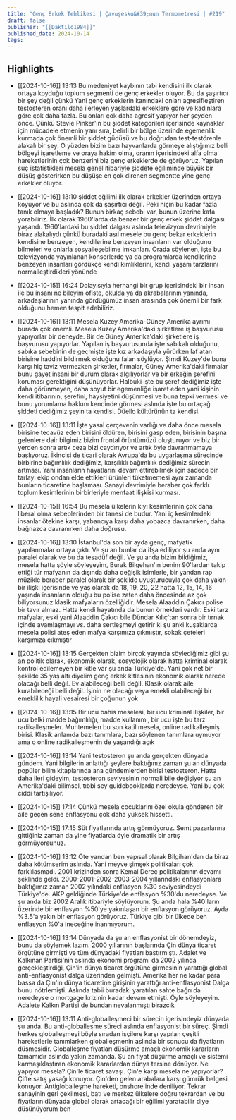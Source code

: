 ```yaml
---
title: "Genç Erkek Tehlikesi | Çavuşesku&#39;nun Termometresi | #219"
draft: false
publisher: "[[Daktilo1984]]"
published_date: 2024-10-14
tags:
---
```



## Highlights
* [[2024-10-16]] 13:13  Bu medeniyet kaybının tabi kendisini ilk olarak ortaya koyduğu toplum segmenti de genç erkekler oluyor. Bu da şaşırtıcı bir şey değil çünkü Yani genç erkeklerin kanındaki onları agresifleştiren testosteren oranı daha ilerleyen yaşlardaki erkeklere göre ve kadınlara göre çok daha fazla. Bu onları çok daha agresif yapıyor her şeyden önce. Çünkü Stevie Pinker'ın bu şiddet kategorileri içerisinde kaynaklar için mücadele etmenin yanı sıra, belirli bir bölge üzerinde egemenlik kurmada çok önemli bir şiddet güdüsü ve bu doğrudan test-testörenle alakalı bir şey. O yüzden bizim bazı hayvanlarda görmeye alıştığımız belli bölgeyi işaretleme ve oraya hakim olma, oranın içerisindeki alfa olma hareketlerinin çok benzerini biz genç erkeklerde de görüyoruz. Yapılan suç istatistikleri mesela genel itibariyle şiddete eğiliminde büyük bir düşüş gösterirken bu düşüşe en çok direnen segmentte yine genç erkekler oluyor.

* [[2024-10-16]] 13:10  şiddet eğilimi ilk olarak erkekler üzerinden ortaya koyuyor ve bu aslında çok da şaşırtıcı değil. Peki niçin bu kadar fazla tanık olmaya başladık? Bunun birkaç sebebi var, bunun üzerine kafa yorabiliriz. İlk olarak 1960'larda da benzer bir genç erkek şiddet dalgası yaşandı. 1960'lardaki bu şiddet dalgası aslında televizyon devrimiyle biraz alakalıydı çünkü buradaki asıl mesele bu genç bekar erkeklerin kendisine benzeyen, kendilerine benzeyen insanların var olduğunu bilmeleri ve onlarla sosyalleşebilme imkanları. Orada söylenen, işte bu televizyonda yayınlanan konserlerde ya da programlarda kendilerine benzeyen insanları gördükçe kendi kimliklerini, kendi yaşam tarzlarını normalleştirdikleri yönünde

* [[2024-10-15]] 16:24  Dolayısıyla herhangi bir grup içerisindeki bir insan ile bu insanı ne bileyim ofiste, okulda ya da akrabalarının yanında, arkadaşlarının yanında gördüğümüz insan arasında çok önemli bir fark olduğunu hemen tespit edebiliriz.

* [[2024-10-16]] 13:11  Mesela Kuzey Amerika-Güney Amerika ayrımı burada çok önemli. Mesela Kuzey Amerika'daki şirketlere iş başvurusu yapıyorlar bir deneyde. Bir de Güney Amerika'daki şirketlere iş başvurusu yapıyorlar. Yapılan iş başvurusunda işte sabıkalı olduğunu, sabıka sebebinin de geçmişte işte kız arkadaşıyla yürürken laf atan birisine haddini bildirmek olduğunu falan söylüyor. Şimdi Kuzey'de buna karşı hiç taviz vermezken şirketler, firmalar, Güney Amerika'daki firmalar bunu gayet insani bir durum olarak algılıyorlar ve bir erkeğin şerefini koruması gerektiğini düşünüyorlar. Halbuki işte bu şeref dediğimiz işte daha görünmeyen, daha soyut bir egemenliğe işaret eden yani kişinin kendi itibarının, şerefini, haysiyetini düşünmesi ve buna tepki vermesi ve bunu yorumlama hakkını kendinde görmesi aslında işte bu ortaçağ şiddeti dediğimiz şeyin ta kendisi. Düello kültürünün ta kendisi.

* [[2024-10-16]] 13:11  İşte yasal çerçevenin varlığı ve daha önce mesela birisine tecavüz eden birisini öldüren, birisini gasp eden, birisinin başına gelenlere dair bilgimiz bizim frontal örüntümüzü oluşturuyor ve biz bir yerden sonra artık ceza bizi caydırıyor ve artık öyle davranmamaya başlıyoruz. İkincisi de ticari olarak Avrupa'da bu uygarlaşma sürecinde birbirine bağımlılık dediğimiz, karşılıklı bağımlılık dediğimiz sürecin artması. Yani insanların hayatlarını devam ettirebilmek için sadece bir tarlayı ekip ondan elde ettikleri ürünleri tüketmemesi aynı zamanda bunların ticaretine başlaması. Sanayi devrimiyle beraber çok farklı toplum kesimlerinin birbirleriyle menfaat ilişkisi kurması.

* [[2024-10-15]] 16:54  Bu mesela ülkelerin kıyı kesimlerinin çok daha liberal olma sebeplerinden bir tanesi de budur. Yani iç kesimlerdeki insanlar ötekine karşı, yabancıya karşı daha yobazca davranırken, daha bağnazca davranırken daha doğrusu.

* [[2024-10-16]] 13:10  İstanbul'da son bir ayda genç, mafyatik yapılanmalar ortaya çıktı. Ve şu an bunlar da ifşa ediliyor şu anda aynı paralel olarak ve bu da tesadüf değil. Ve şu anda bizim bildiğimiz, mesela hatta şöyle söyleyeyim, Burak Bilgehan'ın benim 90'lardan takip ettiği tür mafyanın da dışında daha değişik isimlerle, bir yandan rap müzikle beraber paralel olarak bir şekilde uyuşturucuyla çok daha yakın bir ilişki içerisinde ve yaş olarak da 18, 19, 20, 22 hatta 12, 15, 14, 16 yaşında insanların olduğu bu polise zaten daha öncesinde az çok biliyorsunuz klasik mafyaların özelliğidir. Mesela Alaaddin Çakıcı polise bir tavır almaz. Hatta kendi hayatında da bunun örnekleri vardır. Eski tarz mafyalar, eski yani Alaaddin Çakıcı bile Dündar Kılıç'tan sonra bir tırnak içinde avamlaşmayı vs. daha sertleşmeyi getirir ki şu anki kuşaklarda mesela polisi ateş eden mafya karşımıza çıkmıştır, sokak çeteleri karşımıza çıkmıştır

* [[2024-10-16]] 13:15  Gerçekten bizim birçok yayında söylediğimiz gibi şu an politik olarak, ekonomik olarak, sosyolojik olarak hatta kriminal olarak kontrol edilemeyen bir kitle var şu anda Türkiye'de. Yani çok net bir şekilde 35 yaş altı diyelim genç erkek kitlesinin ekonomik olarak nerede olacağı belli değil. Ev alabileceği belli değil. Klasik olarak aile kurabileceği belli değil. İşinin ne olacağı veya emekli olabileceği bir emeklilik hayali vesairesi bir çoğunun yok

* [[2024-10-16]] 13:15  Bir ucu bahis meselesi, bir ucu kriminal ilişkiler, bir ucu belki madde bağımlılığı, madde kullanımı, bir ucu işte bu tarz radikalleşmeler. Muhtemelen bu son katil mesela, online radikalleşmiş birisi. Klasik anlamda bazı tanımlara, bazı söylenen tanımlara uymuyor ama o online radikalleşmenin de yaşandığı açık

* [[2024-10-16]] 13:14  Yani testosteron şu anda gerçekten dünyada gündem. Yani bilgilerin anlattığı şeylere baktığınız zaman şu an dünyada popüler bilim kitaplarında ana gündemlerden birisi testosteron. Hatta daha ileri gideyim, testosteron seviyesinin normali bile değişiyor şu an Amerika'daki bilimsel, tıbbi şey guidebooklarda neredeyse. Yani bu çok ciddi tartışılıyor.

* [[2024-10-15]] 17:14  Çünkü mesela çocuklarını özel okula gönderen bir aile geçen sene enflasyonu çok daha yüksek hissetti.

* [[2024-10-15]] 17:15  Süt fiyatlarında artış görmüyoruz. Semt pazarlarına gittiğiniz zaman da yine fiyatlarda öyle dramatik bir artış görmüyorsunuz.

* [[2024-10-16]] 13:12  Öte yandan ben yapısal olarak Bilgihan'dan da biraz daha kötümserim aslında. Yani meyve şimşek politikaları çok farklılaşmadı. 2001 krizinden sonra Kemal Dereç politikalarının devamı şeklinde geldi. 2000-2001-2002-2003-2004 yıllarındaki enflasyonlara baktığımız zaman 2002 yılındaki enflasyon %30 seviyesindeydi Türkiye'de. AKP geldiğinde Türkiye'de enflasyon %30'du neredeyse. Ve şu anda biz 2002 Aralık itibariyle söylüyorum. Şu anda hala %40'ların üzerinde bir enflasyon %50'ye yakınlaşan bir enflasyon görüyoruz. Ayda %3.5'a yakın bir enflasyon görüyoruz. Türkiye gibi bir ülkede ben enflasyon %0'a ineceğine inanmıyorum.

* [[2024-10-16]] 13:14  Dünyada da şu an enflasyonist bir dönemdeyiz, bunu da söylemek lazım. 2000 yıllarının başlarında Çin dünya ticaret örgütüne girmişti ve tüm dünyadaki fiyatları bastırmıştı. Adalet ve Kalkınan Partisi'nin aslında ekonomi programı da 2002 yılında gerçekleştirdiği, Çin'in dünya ticaret örgütüne girmesinin yarattığı global anti-enflasyonist dalga üzerinden gelmişti. Amerika her ne kadar para bassa da Çin'in dünya ticaretine girişinin yarattığı anti-enflasyonist Dalga bunu nötrlemişti. Aslında tabii buradaki yaratılan sahte bağrı da neredeyse o mortgage krizinin kadar devam etmişti. Öyle söyleyeyim. Adalete Kalkın Partisi de bundan nevalanmıştı birazcık

* [[2024-10-16]] 13:11  Anti-globalleşmeci bir sürecin içerisindeyiz dünyada şu anda. Bu anti-globalleşme süreci aslında enflasyonist bir süreç. Şimdi herkes globalleşmeyi böyle sıradan işçilere karşı yapılan çeşitli hareketlerle tanımlarken globalleşmenin aslında bir sonucu da fiyatların düşmesidir. Globalleşme fiyatları düşürme amaçlı ekonomik kararların tamamıdır aslında yakın zamanda. Şu an fiyat düşürme amaçlı ve sistemi karmaşıklaştıran ekonomik kararlardan dünya tersine dönüyor. Ne yapıyor mesela? Çin'le ticaret savaşı. Çin'e karşı mesela ne yapıyorlar? Çifte satış yasağı konuyor. Çin'den gelen arabalara karşı gümrük belgesi konuyor. Antigloballeşme hareketi, onshore'inde deniliyor. Tekrar sanayinin geri çekilmesi, batı ve merkez ülkelere doğru tekrardan ve bu fiyatların dünyada global olarak artacağı bir eğilimi yaratabilir diye düşünüyorum ben

